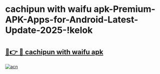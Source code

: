 # cachipun with waifu apk-Premium-APK-Apps-for-Android-Latest-Update-2025-!kelok

# <h2><a href="https://googleone.com">🔗👉 🔴 cachipun with waifu apk</a></h2>

[![acn](https://github.com/user-attachments/assets/0f9c940e-d8b0-45ae-aac7-cd30a18b3e1c)](https://googleone.com)

